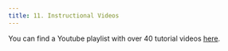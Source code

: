 ```yaml
---
title: 11. Instructional Videos
---
```

You can find a Youtube playlist with over 40 tutorial videos [here](https://www.youtube.com/playlist?list=PLkfJvKuL08vHy4lk3TxQQddYrWyqzA9b4).
